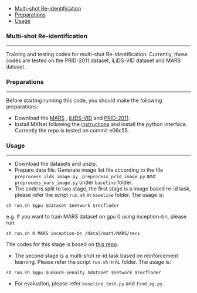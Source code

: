 * [Multi-shot Re-identification](#1)
* [Preparations](#1.1)
* [Usage](#1.2)

<h3 id="1">Multi-shot Re-identification</h3>

---

Training and testing codes for multi-shot Re-Identification. Currently, these codes are tested on the PRID-2011 dataset, iLiDS-VID dataset and MARS dataset.

<h3 id="1.1">Preparations</h3>

---

Before starting running this code, you should make the following preparations:

* Download the [MARS](http://www.liangzheng.com.cn/Project/project_mars.html)
, [iLIDS-VID](http://www.eecs.qmul.ac.uk/~xiatian/downloads_qmul_iLIDS-VID_ReID_dataset.html) and [PRID-2011](https://www.tugraz.at/institute/icg/research/team-bischof/lrs/downloads/PRID11/).
* Install MXNet following the [instructions](http://mxnet.io/get_started/index.html#setup-and-installation) and install the python interface. Currently the repo is tested on commit e06c55.

<h3 id="1.2">Usage</h3>

---

* Download the datasets and unzip.
* Prepare data file. Generate image list file according to the file `preprocess_ilds_image.py`
, `preprocess_prid_image.py` and `preprocess_mars_image.py` under `baseline` folder.
* The code is split to two stage, the first stage is a image based re-id task,
please refer the script `run.sh` in `baseline` folder. The usage is:
```shell
sh run.sh $gpu $dataset $network $recfloder
```
e.g. If you want to train MARS dataset on gpu 0 using inception-bn, please run:
```shell
sh run.sh 0 MARS inception-bn /data3/matt/MARS/recs
```
The codes for this stage is based on [this repo](https://github.com/TuSimple/re-identification).
* The second stage is a multi-shot re-id task based on reinforcement learning.
Please refer the script `run.sh` in `RL` folder. The usage is:
```shell
sh run.sh $gpu $unsure-penalty $dataset $network $recfloder
```
* For evaluation, please refer `baseline_test.py` and `find_eg.py`.


